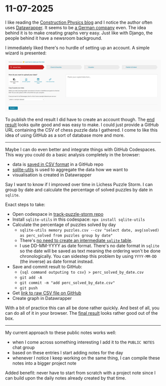 # 11-07-2025

I like reading the [Construction Physics blog](https://www.construction-physics.com/) and I notice the author often uses [Datawrapper](https://www.datawrapper.de/). It seems to be [a German company](https://www.datawrapper.de/faq#who-is-behind-datawrapper) even.
The idea behind it is to make creating graphs very easy.
Just like with Django, the people behind it have a newsroom background.

I immediately liked there's no hurdle of setting up an account.
A simple wizard is presented:

![](/static/images/posts/11-07-2025-public-notes/wizard-datawrapper.png)

To publish the end result I did have to create an account though.
The [end result](https://www.datawrapper.de/_/mZ7ba/) looks quite good and was easy to make. I could just provide a GitHub URL containing the CSV of chess puzzle data I gathered. I come to like this idea of using GitHub as a sort of database more and more.

---

Maybe I can do even better and integrate things with GitHub Codespaces.
This way you could do a basic analysis completely in the browser:

- data is [saved in CSV format](https://github.com/IsaacVerm/track-puzzle-storm/blob/main/puzzles.csv) in a GitHub repo
- [sqlite-utils](https://sqlite-utils.datasette.io/en/stable/) is used to aggregate the data how we want to
- visualisation is created in Datawrapper

Say I want to know if I improved over time in Lichess Puzzle Storm.
I can group by date and calculate the percentage of solved puzzles by date in `sqlite`.

Exact steps to take:

- Open codespace in [track-puzzle-storm repo](https://github.com/IsaacVerm/track-puzzle-storm)
- Install `sqlite-utils` in this codespace: `npx install sqlite-utils`
- Calculate the percentage of puzzles solved by day
    - `sqlite-utils memory puzzles.csv --csv "select date, avg(solved) as perc_solved from puzzles group by date"`
    - There's [no need to create an intermediate `sqlite` table](https://sqlite-utils.datasette.io/en/stable/cli.html#running-queries-directly-against-csv-or-json).
    - I use DD-MM-YYYY as date format. There's no date format in `sqlite` so the date will be saved as text meaning the ordering won't be done chronologically. You can sidestep this problem by using `YYYY-MM-DD` (the inverse) as date format instead.
- Save and commit result to GitHub:
    - `{sql command outputing to csv} > perc_solved_by_date.csv`
    - `git add -A`
    - `git commit -m "add perc_solved_by_date.csv"`
    - `git push`
- Get [link to raw CSV file on GitHub](https://raw.githubusercontent.com/IsaacVerm/track-puzzle-storm/refs/heads/main/perc_solved_by_date.csv)
- Create graph in Datawrapper

With a bit of practice this can all be done rather quickly.
And best of all, you can do all of it in your browser.
The [final result](https://www.datawrapper.de/_/PdD9C/) looks rather good out of the box.

---

My current approach to these public notes works well:

- when I come across something interesting I add it to the `PUBLIC NOTES` chat group
- based on these entries I start adding notes for the day
- whenever I notice I keep working on the same thing, I can compile these notes into a bigger project note

Added benefit: never have to start from scratch with a project note since I can build upon the daily notes already created by that time.
